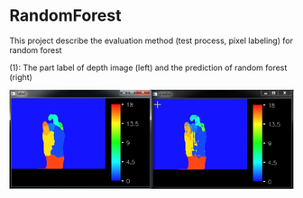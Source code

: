 # RandomForest

This project describe the evaluation method (test process, pixel labeling) for random forest


(1): The part label of depth image (left) and the prediction of random forest (right)


![Screenshot](z.PNG)
